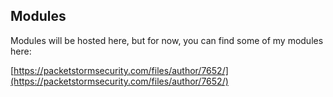 ## Modules

Modules will be hosted here, but for now, you can find some of my modules here:

[https://packetstormsecurity.com/files/author/7652/](https://packetstormsecurity.com/files/author/7652/)